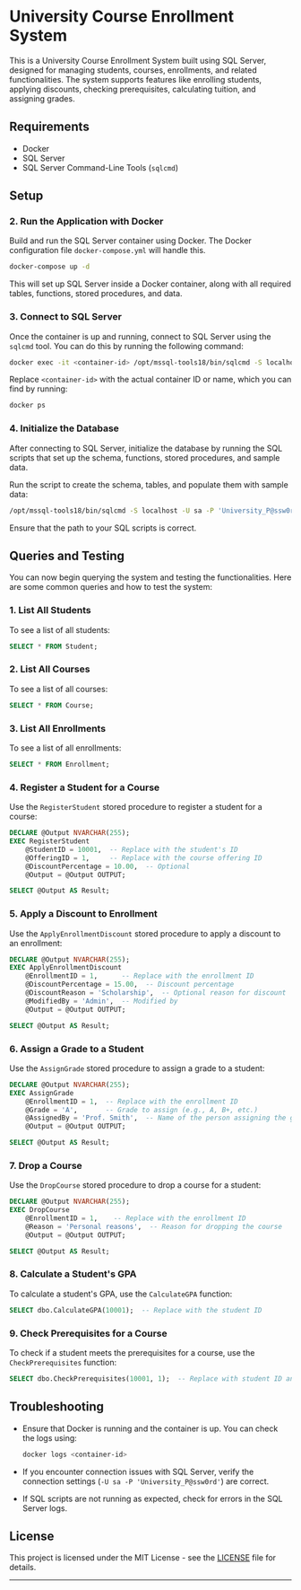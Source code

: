 
# University Course Enrollment System

This is a University Course Enrollment System built using SQL Server, designed for managing students, courses, enrollments, and related functionalities. The system supports features like enrolling students, applying discounts, checking prerequisites, calculating tuition, and assigning grades.

## Requirements

- Docker
- SQL Server
- SQL Server Command-Line Tools (`sqlcmd`)

## Setup



### 2. Run the Application with Docker

Build and run the SQL Server container using Docker. The Docker configuration file `docker-compose.yml` will handle this.

```bash
docker-compose up -d
```

This will set up SQL Server inside a Docker container, along with all required tables, functions, stored procedures, and data.

### 3. Connect to SQL Server

Once the container is up and running, connect to SQL Server using the `sqlcmd` tool. You can do this by running the following command:

```bash
docker exec -it <container-id> /opt/mssql-tools18/bin/sqlcmd -S localhost -U sa -P 'University_P@ssw0rd' -C
```

Replace `<container-id>` with the actual container ID or name, which you can find by running:

```bash
docker ps
```

### 4. Initialize the Database

After connecting to SQL Server, initialize the database by running the SQL scripts that set up the schema, functions, stored procedures, and sample data.

Run the script to create the schema, tables, and populate them with sample data:

```bash
/opt/mssql-tools18/bin/sqlcmd -S localhost -U sa -P 'University_P@ssw0rd' -C -i /usr/src/app/sql/10-tests.sql
```

Ensure that the path to your SQL scripts is correct.

## Queries and Testing

You can now begin querying the system and testing the functionalities. Here are some common queries and how to test the system:

### 1. List All Students

To see a list of all students:

```sql
SELECT * FROM Student;
```

### 2. List All Courses

To see a list of all courses:

```sql
SELECT * FROM Course;
```

### 3. List All Enrollments

To see a list of all enrollments:

```sql
SELECT * FROM Enrollment;
```

### 4. Register a Student for a Course

Use the `RegisterStudent` stored procedure to register a student for a course:

```sql
DECLARE @Output NVARCHAR(255);
EXEC RegisterStudent 
    @StudentID = 10001,  -- Replace with the student's ID
    @OfferingID = 1,     -- Replace with the course offering ID
    @DiscountPercentage = 10.00,  -- Optional
    @Output = @Output OUTPUT;

SELECT @Output AS Result;
```

### 5. Apply a Discount to Enrollment

Use the `ApplyEnrollmentDiscount` stored procedure to apply a discount to an enrollment:

```sql
DECLARE @Output NVARCHAR(255);
EXEC ApplyEnrollmentDiscount 
    @EnrollmentID = 1,      -- Replace with the enrollment ID
    @DiscountPercentage = 15.00,  -- Discount percentage
    @DiscountReason = 'Scholarship',  -- Optional reason for discount
    @ModifiedBy = 'Admin',  -- Modified by
    @Output = @Output OUTPUT;

SELECT @Output AS Result;
```

### 6. Assign a Grade to a Student

Use the `AssignGrade` stored procedure to assign a grade to a student:

```sql
DECLARE @Output NVARCHAR(255);
EXEC AssignGrade 
    @EnrollmentID = 1,  -- Replace with the enrollment ID
    @Grade = 'A',       -- Grade to assign (e.g., A, B+, etc.)
    @AssignedBy = 'Prof. Smith',  -- Name of the person assigning the grade
    @Output = @Output OUTPUT;

SELECT @Output AS Result;
```

### 7. Drop a Course

Use the `DropCourse` stored procedure to drop a course for a student:

```sql
DECLARE @Output NVARCHAR(255);
EXEC DropCourse 
    @EnrollmentID = 1,    -- Replace with the enrollment ID
    @Reason = 'Personal reasons',  -- Reason for dropping the course
    @Output = @Output OUTPUT;

SELECT @Output AS Result;
```

### 8. Calculate a Student's GPA

To calculate a student's GPA, use the `CalculateGPA` function:

```sql
SELECT dbo.CalculateGPA(10001);  -- Replace with the student ID
```

### 9. Check Prerequisites for a Course

To check if a student meets the prerequisites for a course, use the `CheckPrerequisites` function:

```sql
SELECT dbo.CheckPrerequisites(10001, 1);  -- Replace with student ID and course ID
```

## Troubleshooting

* Ensure that Docker is running and the container is up. You can check the logs using:

  ```bash
  docker logs <container-id>
  ```

* If you encounter connection issues with SQL Server, verify the connection settings (`-U sa -P 'University_P@ssw0rd'`) are correct.

* If SQL scripts are not running as expected, check for errors in the SQL Server logs.

## License

This project is licensed under the MIT License - see the [LICENSE](LICENSE) file for details.

---



